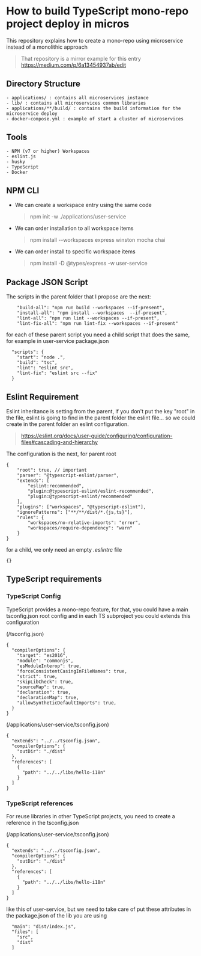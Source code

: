# How to build TypeScript mono-repo project deploy in micros
This repository explains how to create a mono-repo using microservice instead of a monolithic approach

> That repository is a mirror example for this entry https://medium.com/p/6a13454937ab/edit

## Directory Structure
    - applications/ : contains all microservices instance
    - lib/ : contains all microservices common libraries 
    - applications/**/build/ : contains the build information for the microservice deploy
    - docker-compose.yml : example of start a cluster of microservices

## Tools
    - NPM (v7 or higher) Workspaces
    - eslint.js
    - husky
    - TypeScript
    - Docker

## NPM CLI

- We can create a workspace entry using the same code
  > npm init -w ./applications/user-service

- We can order installation to all workspace items
  > npm install --workspaces express winston mocha chai

- We can order install to specific workspace items
  > npm install -D @types/express -w user-service

## Package JSON Script
The scripts in the parent folder that I propose are the next:

```
    "build-all": "npm run build --workspaces --if-present",
    "install-all": "npm install --workspaces  --if-present",
    "lint-all": "npm run lint --workspaces --if-present",
    "lint-fix-all": "npm run lint-fix --workspaces --if-present"
```

for each of these parent script you need a child script that does the same, for example in user-service package.json

```
  "scripts": {
    "start": "node .",
    "build": "tsc",
    "lint": "eslint src",
    "lint-fix": "eslint src --fix"
  }
```

## Eslint Requirement
Eslint inheritance is setting from the parent, if you don't put the key "root" in the file, eslint is going to find in the parent folder the eslint file... so we could create in the parent folder an eslint configuration.

> https://eslint.org/docs/user-guide/configuring/configuration-files#cascading-and-hierarchy

The configuration is the next, for parent root

```
{
    "root": true, // important
    "parser": "@typescript-eslint/parser",
    "extends": [
        "eslint:recommended",
        "plugin:@typescript-eslint/eslint-recommended",
        "plugin:@typescript-eslint/recommended"
    ],
    "plugins": ["workspaces", "@typescript-eslint"],
    "ignorePatterns": ["**/**/dist/*.{js,ts}"],
    "rules": {
        "workspaces/no-relative-imports": "error",
        "workspaces/require-dependency": "warn"
    }
}

```

for a child, we only need an empty *.eslintrc* file

```
{}
```

## TypeScript requirements

### TypeScript Config
TypeScript provides a mono-repo feature, for that, you could have a main tsconfig.json root config and in each TS subproject you could extends this configuration

(/tsconfig.json)
```(json)
{
  "compilerOptions": {
    "target": "es2016",
    "module": "commonjs",
    "esModuleInterop": true,
    "forceConsistentCasingInFileNames": true,
    "strict": true,
    "skipLibCheck": true,
    "sourceMap": true,
    "declaration": true,
    "declarationMap": true,
    "allowSyntheticDefaultImports": true,
  }
}

```

(/applications/user-service/tsconfig.json)
```(json)
{
  "extends": "../../tsconfig.json",
  "compilerOptions": {
    "outDir": "./dist"
  },
  "references": [
    {
      "path": "../../libs/hello-i18n"
    }
  ]
}

```

### TypeScript references
For reuse libraries in other TypeScript projects, you need to create a reference in the tsconfig.json

(/applications/user-service/tsconfig.json)
```(json)
{
  "extends": "../../tsconfig.json",
  "compilerOptions": {
    "outDir": "./dist"
  },
  "references": [
    {
      "path": "../../libs/hello-i18n"
    }
  ]
}

```

like this of user-service, but we need to take care of put these attributes in the package.json of the lib you are using

```
  "main": "dist/index.js",
  "files": [
    "src",
    "dist"
  ]
```